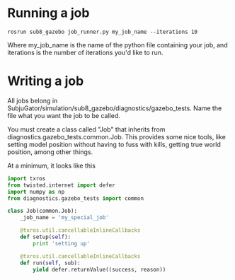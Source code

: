 # Running a job

```shell
rosrun sub8_gazebo job_runner.py my_job_name --iterations 10
```

Where my_job_name is the name of the python file containing your job, and iterations is the number of iterations you'd like to run.

# Writing a job

All jobs belong in SubjuGator/simulation/sub8_gazebo/diagnostics/gazebo_tests. Name the file what you want the job to be called.

You must create a class called "Job" that inherits from diagnostics.gazebo_tests.common.Job. This provides some nice tools, like setting model position without having to fuss with kills, getting true world position, among other things.

At a minimum, it looks like this

```python
import txros
from twisted.internet import defer
import numpy as np
from diagnostics.gazebo_tests import common

class Job(common.Job):
    _job_name = 'my_special_job'

    @txros.util.cancellableInlineCallbacks
    def setup(self):
        print 'setting up'

    @txros.util.cancellableInlineCallbacks
    def run(self, sub):
        yield defer.returnValue((success, reason))


```